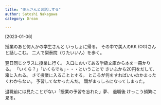 ```yaml
---
title: "美人さんとお話しする"
author: Satoshi Nakagawa
category: Dream

---
```


[2023-01-06]  
 
授業のあと何人かの学生さんと
いっしょに帰る。
その中で美人のKK (OG)さんと話しこむ。
二人で梨泰院（りたいいん）を歩く。

 翌日同じクラスに授業に行く。
入口においてある学級文庫から本を一冊かりる。
「いくら？」「いくらでも」・・・ということで
さいふから20円をだして、箱に入れる。
さて授業に入ることとする。
ところが何をすればいいのかまったくわからない。
予習してなかったんだ。
頭がまっしろになってしまった。

 退職前には見たことがない「授業の予習を忘れた」夢、
退職後 けっこう頻繁に見る。

